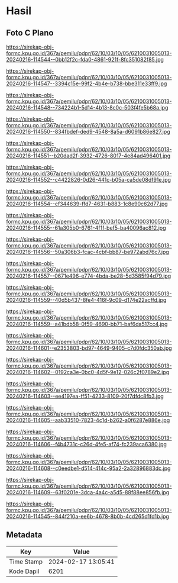 # Hasil

## Foto C Plano

https://sirekap-obj-formc.kpu.go.id/367a/pemilu/pdpr/62/10/03/10/05/6210031005013-20240216-114544--0bb12f2c-fda0-4861-921f-8fc351082f85.jpg

https://sirekap-obj-formc.kpu.go.id/367a/pemilu/pdpr/62/10/03/10/05/6210031005013-20240216-114547--3394c15e-99f2-4b4e-b738-bbe311e33ff9.jpg

https://sirekap-obj-formc.kpu.go.id/367a/pemilu/pdpr/62/10/03/10/05/6210031005013-20240216-114548--734224b1-5d14-4b13-8c0c-503f4fe5b68a.jpg

https://sirekap-obj-formc.kpu.go.id/367a/pemilu/pdpr/62/10/03/10/05/6210031005013-20240216-114550--834fbdef-ded9-4548-8a5a-d6091b86e827.jpg

https://sirekap-obj-formc.kpu.go.id/367a/pemilu/pdpr/62/10/03/10/05/6210031005013-20240216-114551--b20dad2f-3932-4726-8017-4e84ad496401.jpg

https://sirekap-obj-formc.kpu.go.id/367a/pemilu/pdpr/62/10/03/10/05/6210031005013-20240216-114552--c4422826-0d26-441c-b05a-ca5de08df91e.jpg

https://sirekap-obj-formc.kpu.go.id/367a/pemilu/pdpr/62/10/03/10/05/6210031005013-20240216-114554--cf344639-ffd7-4631-b883-1c8e90c62d77.jpg

https://sirekap-obj-formc.kpu.go.id/367a/pemilu/pdpr/62/10/03/10/05/6210031005013-20240216-114555--61a305b0-6761-4f1f-bef5-ba40096ac812.jpg

https://sirekap-obj-formc.kpu.go.id/367a/pemilu/pdpr/62/10/03/10/05/6210031005013-20240216-114556--50a306b3-fcac-4cbf-bb87-be972abd76c7.jpg

https://sirekap-obj-formc.kpu.go.id/367a/pemilu/pdpr/62/10/03/10/05/6210031005013-20240216-114557--0671e496-e774-4bda-be28-5d3585f94d79.jpg

https://sirekap-obj-formc.kpu.go.id/367a/pemilu/pdpr/62/10/03/10/05/6210031005013-20240216-114559--40d5b437-8fe4-416f-9c09-d174e22acffd.jpg

https://sirekap-obj-formc.kpu.go.id/367a/pemilu/pdpr/62/10/03/10/05/6210031005013-20240216-114559--a41bdb58-0f59-4690-bb71-baf6da517cc4.jpg

https://sirekap-obj-formc.kpu.go.id/367a/pemilu/pdpr/62/10/03/10/05/6210031005013-20240216-114601--e2353803-bd97-4649-9405-c7d0fdc350ab.jpg

https://sirekap-obj-formc.kpu.go.id/367a/pemilu/pdpr/62/10/03/10/05/6210031005013-20240216-114602--0192ca3e-0bc0-4d5f-9e12-026c2f0789e2.jpg

https://sirekap-obj-formc.kpu.go.id/367a/pemilu/pdpr/62/10/03/10/05/6210031005013-20240216-114603--ee4197ea-ff51-4233-8109-20f7dfdc8fb3.jpg

https://sirekap-obj-formc.kpu.go.id/367a/pemilu/pdpr/62/10/03/10/05/6210031005013-20240216-114605--aab33510-7823-4c1d-b262-a0f6287e886e.jpg

https://sirekap-obj-formc.kpu.go.id/367a/pemilu/pdpr/62/10/03/10/05/6210031005013-20240216-114606--f4b4731c-c26d-4fe5-af74-fc239aca6380.jpg

https://sirekap-obj-formc.kpu.go.id/367a/pemilu/pdpr/62/10/03/10/05/6210031005013-20240216-114608--c0eedbe1-d514-414c-95a2-2a32896883dc.jpg

https://sirekap-obj-formc.kpu.go.id/367a/pemilu/pdpr/62/10/03/10/05/6210031005013-20240216-114609--63f0201e-3dca-4a4c-a5d5-88f88ee856fb.jpg

https://sirekap-obj-formc.kpu.go.id/367a/pemilu/pdpr/62/10/03/10/05/6210031005013-20240216-114545--844f210a-ee6b-4678-8b0b-4cd265d1fd1b.jpg


## Metadata

| Key        | Value               |
| ---------- | ------------------- |
| Time Stamp | 2024-02-17 13:05:41 |
| Kode Dapil | 6201                |



